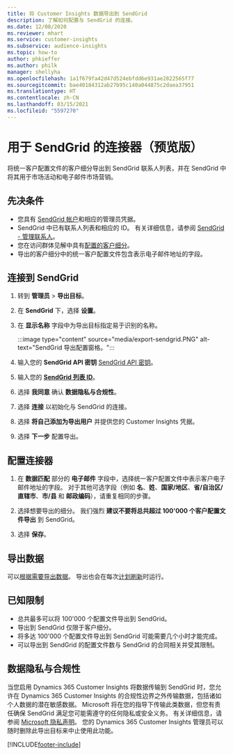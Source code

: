 ```yaml
---
title: 将 Customer Insights 数据导出到 SendGrid
description: 了解如何配置与 SendGrid 的连接。
ms.date: 12/08/2020
ms.reviewer: mhart
ms.service: customer-insights
ms.subservice: audience-insights
ms.topic: how-to
author: phkieffer
ms.author: philk
manager: shellyha
ms.openlocfilehash: 1a1f679fa42d47d524ebfdd6e931ae2822565f77
ms.sourcegitcommit: bae40184312ab27b95c140a044875c2daea37951
ms.translationtype: HT
ms.contentlocale: zh-CN
ms.lasthandoff: 03/15/2021
ms.locfileid: "5597270"
---
```

# <a name="connector-for-sendgrid-preview"></a>用于 SendGrid 的连接器（预览版）

将统一客户配置文件的客户细分导出到 SendGrid 联系人列表，并在 SendGrid 中将其用于市场活动和电子邮件市场营销。 

## <a name="prerequisites"></a>先决条件

-   您具有 [SendGrid 帐户](https://sendgrid.com/)和相应的管理员凭据。
-   SendGrid 中已有联系人列表和相应的 ID。 有关详细信息，请参阅 [SendGrid - 管理联系人](https://sendgrid.com/docs/ui/managing-contacts/create-and-manage-contacts/#manage-contacts)。
-   您在访问群体见解中具有[配置的客户细分](segments.md)。
-   导出的客户细分中的统一客户配置文件包含表示电子邮件地址的字段。

## <a name="connect-to-sendgrid"></a>连接到 SendGrid

1. 转到 **管理员** > **导出目标**。

1. 在 **SendGrid** 下，选择 **设置**。

1. 在 **显示名称** 字段中为导出目标指定易于识别的名称。

   :::image type="content" source="media/export-sendgrid.PNG" alt-text="SendGrid 导出配置窗格。":::

1. 输入您的 **SendGrid API 密钥** [SendGrid API 密钥](https://sendgrid.com/docs/ui/account-and-settings/api-keys/)。

1. 输入您的 **[SendGrid 列表 ID](https://sendgrid.com/docs/ui/managing-contacts/create-and-manage-contacts/#manage-contacts)**。

1. 选择 **我同意** 确认 **数据隐私与合规性**。

1. 选择 **连接** 以初始化与 SendGrid 的连接。

1. 选择 **将自己添加为导出用户** 并提供您的 Customer Insights 凭据。

1. 选择 **下一步** 配置导出。

## <a name="configure-the-connector"></a>配置连接器

1. 在 **数据匹配** 部分的 **电子邮件** 字段中，选择统一客户配置文件中表示客户电子邮件地址的字段。 对于其他可选字段（例如 **名**、**姓**、**国家/地区**、**省/自治区/直辖市**、**市/县** 和 **邮政编码**），请重复相同的步骤。

1. 选择想要导出的细分。 我们强烈 **建议不要将总共超过 100'000 个客户配置文件导出** 到 SendGrid。 

1. 选择 **保存**。

## <a name="export-the-data"></a>导出数据

可以[根据需要导出数据](export-destinations.md)。 导出也会在每次[计划刷新](system.md#schedule-tab)时运行。

## <a name="known-limitations"></a>已知限制

- 总共最多可以将 100'000 个配置文件导出到 SendGrid。
- 导出到 SendGrid 仅限于客户细分。
- 将多达 100'000 个配置文件导出到 SendGrid 可能需要几个小时才能完成。 
- 可以导出到 SendGrid 的配置文件数与 SendGrid 的合同相关并受其限制。

## <a name="data-privacy-and-compliance"></a>数据隐私与合规性

当您启用 Dynamics 365 Customer Insights 将数据传输到 SendGrid 时，您允许在 Dynamics 365 Customer Insights 的合规性边界之外传输数据，包括诸如个人数据的潜在敏感数据。 Microsoft 将在您的指导下传输此类数据，但您有责任确保 SendGrid 满足您可能需遵守的任何隐私或安全义务。 有关详细信息，请参阅 [Microsoft 隐私声明](https://go.microsoft.com/fwlink/?linkid=396732)。
您的 Dynamics 365 Customer Insights 管理员可以随时删除此导出目标来中止使用此功能。


[!INCLUDE[footer-include](../includes/footer-banner.md)]